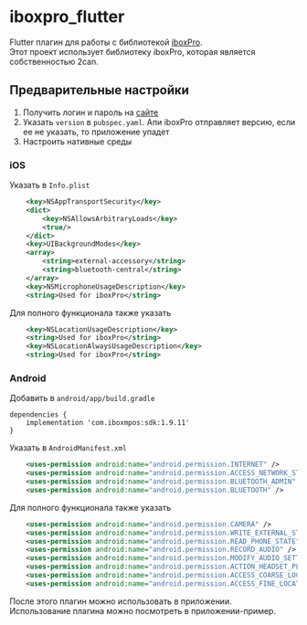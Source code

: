 # iboxpro_flutter

Flutter плагин для работы с библиотекой [iboxPro](https://www.2can.ru/developer/).  
Этот проект использует библиотеку iboxPro, которая является собственностью 2can.

## Предварительные настройки

1. Получить логин и пароль на [сайте](https://www.2can.ru)
2. Указать `version` в `pubspec.yaml`. Апи iboxPro отправляет версию, если ее не указать, то приложение упадет
3. Настроить нативные среды

### iOS

Указать в `Info.plist`

```xml
    <key>NSAppTransportSecurity</key>
    <dict>
        <key>NSAllowsArbitraryLoads</key>
        <true/>
    </dict>
    <key>UIBackgroundModes</key>
    <array>
        <string>external-accessory</string>
        <string>bluetooth-central</string>
    </array>
    <key>NSMicrophoneUsageDescription</key>
    <string>Used for iboxPro</string>
```

Для полного функционала также указать

```xml
    <key>NSLocationUsageDescription</key>
    <string>Used for iboxPro</string>
    <key>NSLocationAlwaysUsageDescription</key>
    <string>Used for iboxPro</string>
```

### Android

Добавить в `android/app/build.gradle`

```
dependencies {
    implementation 'com.iboxmpos:sdk:1.9.11'
}
```

Указать в `AndroidManifest.xml`

```xml
    <uses-permission android:name="android.permission.INTERNET" />
    <uses-permission android:name="android.permission.ACCESS_NETWORK_STATE" />
    <uses-permission android:name="android.permission.BLUETOOTH_ADMIN" />
    <uses-permission android:name="android.permission.BLUETOOTH" />
```

Для полного функционала также указать

```xml
    <uses-permission android:name="android.permission.CAMERA" />
    <uses-permission android:name="android.permission.WRITE_EXTERNAL_STORAGE" />
    <uses-permission android:name="android.permission.READ_PHONE_STATE" />
    <uses-permission android:name="android.permission.RECORD_AUDIO" />
    <uses-permission android:name="android.permission.MODIFY_AUDIO_SETTINGS" />
    <uses-permission android:name="android.permission.ACTION_HEADSET_PLUG" />
    <uses-permission android:name="android.permission.ACCESS_COARSE_LOCATION" />
    <uses-permission android:name="android.permission.ACCESS_FINE_LOCATION" />
```

После этого плагин можно использовать в приложении.  
Использование плагина можно посмотреть в приложении-пример.
